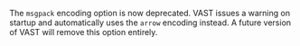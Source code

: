 The `msgpack` encoding option is now deprecated. VAST issues a warning on
startup and automatically uses the `arrow` encoding instead. A future version of
VAST will remove this option entirely.
